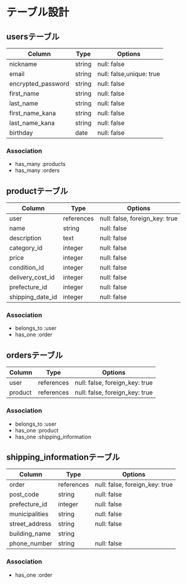 # テーブル設計

## usersテーブル

| Column              | Type       | Options                   |
| ------------------- | ---------- | ------------------------- |
| nickname            | string     | null: false               |
| email               | string     | null: false,unique: true  |
| encrypted_password  | string     | null: false               |
| first_name          | string     | null: false               |
| last_name           | string     | null: false               |
| first_name_kana     | string     | null: false               |
| last_name_kana      | string     | null: false               |
| birthday            | date       | null: false               |


### Association
- has_many :products
- has_many :orders

## productテーブル

| Column             | Type       | Options                        |
| ------------------ | ---------- | ------------------------------ |
| user               | references | null: false, foreign_key: true |
| name               | string     | null: false                    |
| description        | text       | null: false                    |
| category_id        | integer    | null: false                    |
| price              | integer    | null: false                    |
| condition_id       | integer    | null: false                    |
| delivery_cost_id   | integer    | null: false                    |
| prefecture_id      | integer    | null: false                    |
| shipping_date_id   | integer    | null: false                    |


### Association
- belongs_to :user
- has_one :order

## ordersテーブル

| Column        | Type       | Options                        |
| ------------- | ---------- | ------------------------------ |
| user          | references | null: false, foreign_key: true |
| product       | references | null: false, foreign_key: true |

### Association
- belongs_to :user
- has_one :product
- has_one :shipping_information

## shipping_informationテーブル

| Column              | Type       | Options                        |
| ------------------- | ---------- | ------------------------------ |
| order               | references | null: false, foreign_key: true |
| post_code           | string     | null: false                    |
| prefecture_id       | integer    | null: false                    |
| municipalities      | string     | null: false                    |
| street_address      | string     | null: false                    |
| building_name       | string     |                                |
| phone_number        | string     | null: false                    |


### Association
- has_one :order
